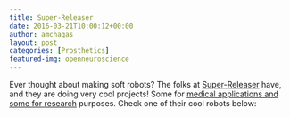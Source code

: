 ```yaml
---
title: Super-Releaser
date: 2016-03-21T10:00:12+00:00
author: amchagas
layout: post
categories: [Prosthetics]
featured-img: openneuroscience
---
```

Ever thought about making soft robots? The folks at [Super-Releaser](http://superreleaser.com/) have, and they are doing very cool projects! Some for [medical applications and some for research](http://superreleaser.com/project-profiles/) purposes. Check one of their cool robots below:

<div class="ytp-html5-clipboard">
  <span class="embed-youtube" style="text-align:center; display: block;"></span>
</div>
